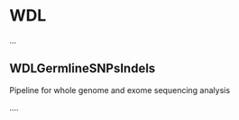 WDL
===

...

WDLGermlineSNPsIndels
---------------------

Pipeline for whole genome and exome sequencing analysis

....
